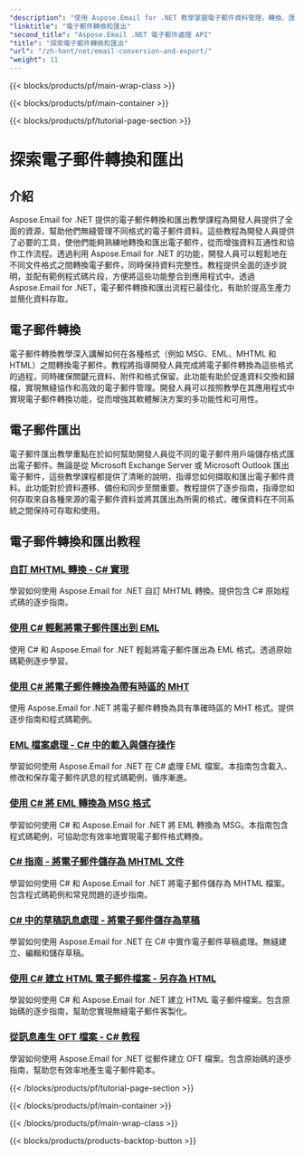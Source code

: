 ```yaml
---
"description": "使用 Aspose.Email for .NET 教學掌握電子郵件資料管理。轉換、匯出電子郵件、維護完整性、處理附件。透過範例提昇技能。"
"linktitle": "電子郵件轉換和匯出"
"second_title": "Aspose.Email .NET 電子郵件處理 API"
"title": "探索電子郵件轉換和匯出"
"url": "/zh-hant/net/email-conversion-and-export/"
"weight": 11
---
```


{{< blocks/products/pf/main-wrap-class >}}

{{< blocks/products/pf/main-container >}}

{{< blocks/products/pf/tutorial-page-section >}}

# 探索電子郵件轉換和匯出


## 介紹

Aspose.Email for .NET 提供的電子郵件轉換和匯出教學課程為開發人員提供了全面的資源，幫助他們無縫管理不同格式的電子郵件資料。這些教程為開發人員提供了必要的工具，使他們能夠熟練地轉換和匯出電子郵件，從而增強資料互通性和協作工作流程。透過利用 Aspose.Email for .NET 的功能，開發人員可以輕鬆地在不同文件格式之間轉換電子郵件，同時保持資料完整性。教程提供全面的逐步說明，並配有範例程式碼片段，方便將這些功能整合到應用程式中。透過 Aspose.Email for .NET，電子郵件轉換和匯出流程已最佳化，有助於提高生產力並簡化資料存取。

## 電子郵件轉換

電子郵件轉換教學深入講解如何在各種格式（例如 MSG、EML、MHTML 和 HTML）之間轉換電子郵件。教程將指導開發人員完成將電子郵件轉換為這些格式的過程，同時確保關鍵元資料、附件和格式保留。此功能有助於促進資料交換和歸檔，實現無縫協作和高效的電子郵件管理。開發人員可以按照教學在其應用程式中實現電子郵件轉換功能，從而增強其軟體解決方案的多功能性和可用性。

## 電子郵件匯出

電子郵件匯出教學重點在於如何幫助開發人員從不同的電子郵件用戶端儲存格式匯出電子郵件。無論是從 Microsoft Exchange Server 或 Microsoft Outlook 匯出電子郵件，這些教學課程都提供了清晰的說明，指導您如何擷取和匯出電子郵件資料。此功能對於資料遷移、備份和同步至關重要。教程提供了逐步指南，指導您如何存取來自各種來源的電子郵件資料並將其匯出為所需的格式，確保資料在不同系統之間保持可存取和使用。

## 電子郵件轉換和匯出教程
### [自訂 MHTML 轉換 - C# 實現](./customizing-mhtml-conversion-csharp-implementation/)
學習如何使用 Aspose.Email for .NET 自訂 MHTML 轉換。提供包含 C# 原始程式碼的逐步指南。
### [使用 C# 輕鬆將電子郵件匯出到 EML](./effortless-email-export-to-eml-using-csharp/)
使用 C# 和 Aspose.Email for .NET 輕鬆將電子郵件匯出為 EML 格式。透過原始碼範例逐步學習。
### [使用 C# 將電子郵件轉換為帶有時區的 MHT](./converting-email-to-mht-with-timezone-in-csharp/)
使用 Aspose.Email for .NET 將電子郵件轉換為具有準確時區的 MHT 格式。提供逐步指南和程式碼範例。
### [EML 檔案處理 - C# 中的載入與儲存操作](./eml-file-handling-load-and-save-operations-in-csharp/)
學習如何使用 Aspose.Email for .NET 在 C# 處理 EML 檔案。本指南包含載入、修改和保存電子郵件訊息的程式碼範例，循序漸進。
### [使用 C# 將 EML 轉換為 MSG 格式](./converting-eml-to-msg-format-using-csharp/)
學習如何使用 C# 和 Aspose.Email for .NET 將 EML 轉換為 MSG。本指南包含程式碼範例，可協助您有效率地實現電子郵件格式轉換。
### [C# 指南 - 將電子郵件儲存為 MHTML 文件](./csharp-guide-saving-email-as-mhtml-file/)
學習如何使用 C# 和 Aspose.Email for .NET 將電子郵件儲存為 MHTML 檔案。包含程式碼範例和常見問題的逐步指南。
### [C# 中的草稿訊息處理 - 將電子郵件儲存為草稿](./draft-message-handling-in-csharp-saving-email-as-draft/)
學習如何使用 Aspose.Email for .NET 在 C# 中實作電子郵件草稿處理。無縫建立、編輯和儲存草稿。
### [使用 C# 建立 HTML 電子郵件檔案 - 另存為 HTML](./creating-html-email-files-using-csharp-save-as-html/)
學習如何使用 C# 和 Aspose.Email for .NET 建立 HTML 電子郵件檔案。包含原始碼的逐步指南，幫助您實現無縫電子郵件客製化。
### [從訊息產生 OFT 檔案 - C# 教程](./generating-oft-files-from-messages-csharp-tutorial/)
學習如何使用 Aspose.Email for .NET 從郵件建立 OFT 檔案。包含原始碼的逐步指南，幫助您有效率地產生電子郵件範本。

{{< /blocks/products/pf/tutorial-page-section >}}

{{< /blocks/products/pf/main-container >}}

{{< /blocks/products/pf/main-wrap-class >}}

{{< blocks/products/products-backtop-button >}}